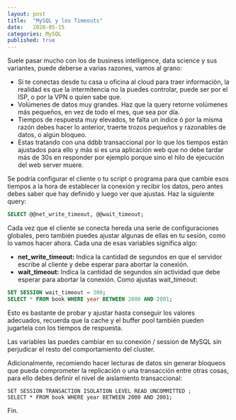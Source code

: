 ```yaml
---
layout: post
title:  "MySQL y los Timeouts"
date:   2020-05-15
categories: MySQL
published: true
---
```


Suele pasar mucho con los de business intelligence, data science y sus variantes, puede deberse a varias razones, vamos al grano:

- Si te conectas desde tu casa u oficina al cloud para traer información, la realidad es que la intermitencia no la puedes controlar, puede ser por el ISP, o por la VPN o quien sabe que.
- Volúmenes de datos muy grandes. Haz que la query retorne volúmenes más pequeños, en vez de todo el mes, que sea por día.
- Tiempos de respuesta muy elevados, te falta un indice ó por la misma razón debes hacer lo anterior, traerte trozos pequeños y razonables de datos, o algún bloqueo.
- Estas tratando con una ddbb transaccional por lo que los tiempos están ajustados para ello y más si es una aplicación web que no debe tardar más de 30s en responder por ejemplo porque sino el hilo de ejecución del web server muere.

Se podría configurar el cliente o tu script o programa para que cambie esos tiempos a la hora de establecer la conexión y recibir los datos, pero antes debes saber que hay definido y luego ver que ajustas. Haz la siguiente query:

```sql
SELECT @@net_write_timeout, @@wait_timeout;
```
Cada vez que el cliente se conecta hereda una serie de configuraciones globales, pero también puedes ajustar algunas de ellas en tu sesión, como lo vamos hacer ahora. Cada una de esas variables significa algo:

- **net_write_timeout:** Indica la cantidad de segundos en que el servidor escribe al cliente y debe esperar para abortar la conexión.
- **wait_timeout:** Indica la cantidad de segundos sin actividad que debe esperar para abortar la conexión.
Como ajustas wait_timeout:

```sql
SET SESSION wait_timeout = 300;
SELECT * FROM book WHERE year BETWEEN 2000 AND 2001;
```

Esto es bastante de probar y ajustar hasta conseguir los valores adecuados, recuerda que la cache y el buffer pool también pueden jugartela con los tiempos de respuesta.

Las variables las puedes cambiar en su conexión / session de MySQL sin perjudicar el resto del comportamiento del cluster.

Adicionalmente, recomiendo hacer lecturas de datos sin generar bloqueos que pueda comprometer la replicación o una transacción entre otras cosas, para ello debes definir el nivel de aislamiento transaccional:

```
SET SESSION TRANSACTION ISOLATION LEVEL READ UNCOMMITTED ;
SELECT * FROM book WHERE year BETWEEN 2000 AND 2001;
```

Fin.
